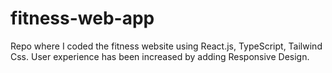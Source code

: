 
# fitness-web-app
Repo where I coded the fitness website using React.js, TypeScript, Tailwind Css. User experience has been increased by adding Responsive Design.

